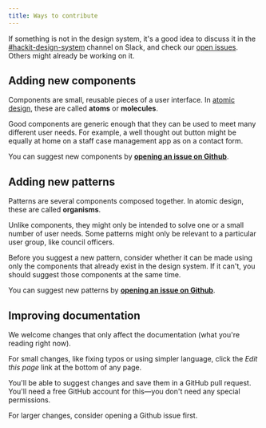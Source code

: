 ```yaml
---
title: Ways to contribute
---
```


If something is not in the design system, it's a good idea to discuss it in the [#hackit-design-system](https://hackit-lbh.slack.com/archives/CJ6AWTH0A) channel on Slack, and check our [open issues](github.com/lBHackney-IT/lbh-frontend/issues). Others might already be working on it.

## Adding new components

Components are small, reusable pieces of a user interface. In [atomic design](https://xd.adobe.com/ideas/process/ui-design/atomic-design-principles-methodology-101/), these are called **atoms** or **molecules**.

Good components are generic enough that they can be used to meet many different user needs. For example, a well thought out button might be equally at home on a staff case management app as on a contact form.

You can suggest new components by **[opening an issue on Github](github.com/lBHackney-IT/lbh-frontend/issues/new)**.

## Adding new patterns

Patterns are several components composed together. In atomic design, these are called **organisms**.

Unlike components, they might only be intended to solve one or a small number of user needs. Some patterns might only be relevant to a particular user group, like council officers.

Before you suggest a new pattern, consider whether it can be made using only the components that already exist in the design system. If it can't, you should suggest those components at the same time.

You can suggest new patterns by **[opening an issue on Github](github.com/lBHackney-IT/lbh-frontend/issues/new)**.

## Improving documentation

We welcome changes that only affect the documentation (what you're reading right now).

For small changes, like fixing typos or using simpler language, click the _Edit this page_ link at the bottom of any page.

You'll be able to suggest changes and save them in a GitHub pull request. You'll need a free GitHub account for this—you don't need any special permissions.

For larger changes, consider opening a Github issue first.
